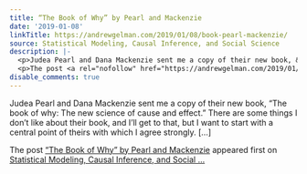 ```yaml
---
title: “The Book of Why” by Pearl and Mackenzie
date: '2019-01-08'
linkTitle: https://andrewgelman.com/2019/01/08/book-pearl-mackenzie/
source: Statistical Modeling, Causal Inference, and Social Science
description: |-
  <p>Judea Pearl and Dana Mackenzie sent me a copy of their new book, &#8220;The book of why: The new science of cause and effect.&#8221; There are some things I don&#8217;t like about their book, and I&#8217;ll get to that, but I want to start with a central point of theirs with which I agree strongly. [&#8230;]</p>
  <p>The post <a rel="nofollow" href="https://andrewgelman.com/2019/01/08/book-pearl-mackenzie/">&#8220;The Book of Why&#8221; by Pearl and Mackenzie</a> appeared first on <a rel="nofollow" href="https://andrewgelman.com">Statistical Modeling, Causal Inference, and Social ...
disable_comments: true
---
```

<p>Judea Pearl and Dana Mackenzie sent me a copy of their new book, &#8220;The book of why: The new science of cause and effect.&#8221; There are some things I don&#8217;t like about their book, and I&#8217;ll get to that, but I want to start with a central point of theirs with which I agree strongly. [&#8230;]</p>
<p>The post <a rel="nofollow" href="https://andrewgelman.com/2019/01/08/book-pearl-mackenzie/">&#8220;The Book of Why&#8221; by Pearl and Mackenzie</a> appeared first on <a rel="nofollow" href="https://andrewgelman.com">Statistical Modeling, Causal Inference, and Social ...